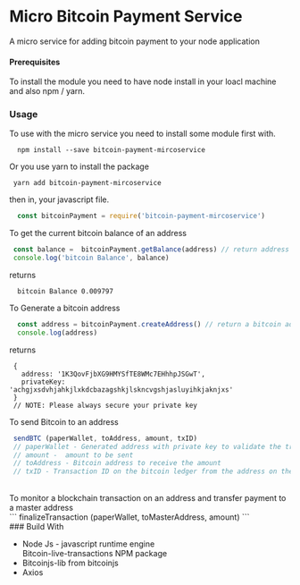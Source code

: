 # Micro Bitcoin Payment Service
  A micro service for adding bitcoin payment to your node application</br>

#### Prerequisites
To install  the module  you need to have node install in your loacl machine  and also npm / yarn.</br>

### Usage
To use with the micro service you need to install some module first with.
``` shell
  npm install --save bitcoin-payment-mircoservice
 ```
 Or you use yarn to install the package 
 ``` shell
  yarn add bitcoin-payment-mircoservice
  ``` 
then in, your javascript file.
```javascript
  const bitcoinPayment = require('bitcoin-payment-mircoservice')
```
To get the current bitcoin balance of an address
``` javascript
 const balance =  bitcoinPayment.getBalance(address) // return address balance
 console.log('bitcoin Balance', balance)
```
returns </br>
```
  bitcoin Balance 0.009797
 ```
To Generate a bitcoin address 
``` javascript
  const address = bitcoinPayment.createAddress() // return a bitcoin address with   private key
  console.log(address)
 ```
returns </br>
```
 {
   address: '1K3QovFjbXG9HMYSfTE8WMc7EHhhpJSGwT',
   privateKey: 'achgjxsdvhjahkjlxkdcbazagshkjlskncvgshjasluyihkjaknjxs'
 }
 // NOTE: Please always secure your private key
```
To send Bitcoin to an address</br>
``` javascript
 sendBTC (paperWallet, toAddress, amount, txID)
 // paperWallet - Generated address with private key to validate the transaction
 // amount -  amount to be sent
 // toAddress - Bitcoin address to receive the amount
 // txID - Transaction ID on the bitcoin ledger from the address on the paper wallet

``` 
</br>
To monitor a blockchain transaction on an address and transfer payment to a master address
</Br>
```
  finalizeTransaction (paperWallet, toMasterAddress, amount)
```
</br>
  ### Build With
  <ul>
    <li>Node Js - javascript runtime engine </li>
    </li>Bitcoin-live-transactions NPM package</li>
    <li>Bitcoinjs-lib from bitcoinjs</li>
    <li>Axios</li>
</ul>


 